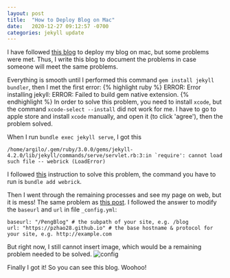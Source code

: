 ```yaml
---
layout: post
title:  "How to Deploy Blog on Mac"
date:   2020-12-27 09:12:57 -0700
categories: jekyll update
---
```


I have followed [this blog][followed-blog] to deploy my blog on mac, but some problems were met. Thus, I write this blog to document the problems in case someone will meet the same problems.

Everything is smooth until I performed this command `gem install jekyll bundler`, then I met the first error: 
{% highlight ruby %}
ERROR:  Error installing jekyll:
        ERROR: Failed to build gem native extension.
{% endhighlight %}
In order to solve this problem, you need to install `xcode`, but the command `xcode-select --install` did not work for me. I have to go to apple store and install `xcode` manually, and open it (to click 'agree'), then the problem solved.

When I run `bundle exec jekyll serve`, I got this 

```/home/argilo/.gem/ruby/3.0.0/gems/jekyll-4.2.0/lib/jekyll/commands/serve/servlet.rb:3:in `require': cannot load such file -- webrick (LoadError)```

I followed [this][problem-2] instruction to solve this problem, the command you have to run is `bundle add webrick`. 

Then I went through the remaining processes and see my page on web, but it is mess! The same problem as [this post][problem-3]. I followed the answer to modify the `baseurl` and `url` in file `_config.yml`:

```
baseurl: "/PengBlog" # the subpath of your site, e.g. /blog
url: "https://pzhao28.github.io" # the base hostname & protocol for your site, e.g. http://example.com
```

But right now, I still cannot insert image, which would be a remaining problem needed to be solved.
![config](config.png)

Finally I got it! So you can see this blog. Woohoo!







[followed-blog]: https://medium.com/20percentwork/creating-your-blog-for-free-using-jekyll-github-pages-dba37272730a
[problem-2]: https://github.com/jekyll/jekyll/issues/8523
[problem-3]: https://github.com/cotes2020/jekyll-theme-chirpy/issues/63
